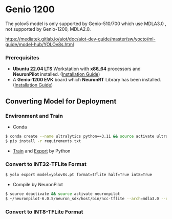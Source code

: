 
# Genio 1200
The yolov5 model is only supported by Genio-510/700 which use MDLA3.0 , not supported by Genio-1200, MDLA2.0.

https://mediatek.gitlab.io/aiot/doc/aiot-dev-guide/master/sw/yocto/ml-guide/model-hub/YOLOv8s.html

### Prerequisites

* **Ubuntu 22.04 LTS** Workstation with **x86_64** processors and **NeuronPilot** installed. ([Installation Guide](https://r300-ai.github.io/ITRI-AI-Hub/docs/pages/compiler/neuronpilot.html))
* A **Genio-1200 EVK** board which **NeuronRT** Library has been installed.([Installation Guide](https://r300-ai.github.io/ITRI-AI-Hub/docs/pages/get-started/genio-evk.html))

## Converting Model for Deployment
### Environment and Train
* Conda
```bash
$ conda create --name ultralytics python==3.11 && source activate ultralytics
$ pip install -r requirements.txt
```
* [Train](https://docs.ultralytics.com/modes/train/) and [Export](https://docs.ultralytics.com/modes/export/#usage-examples) by Python


### Convert to INT32-TFLite Format
```bash
$ yolo export model=yolov8s.pt format=tflite half=True int8=True
```
* Compile by NeuronPilot
```bash
$ source deactivate && source activate neuronpilot
$ ~/neuronpilot-6.0.5/neuron_sdk/host/bin/ncc-tflite --arch=mdla3.0 --relax-fp32 ./yolov8s_saved_model/yolov8s_float32.tflite
```

### Convert to INT8-TFLite Format

